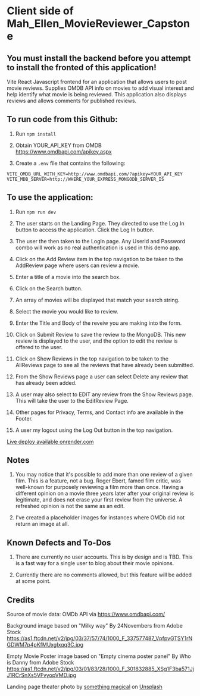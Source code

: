 # Client side of Mah_Ellen_MovieReviewer_Capstone

## You must install the backend before you attempt to install the fronted of this application!

Vite React Javascript frontend for an application that allows users to post movie reviews. Supplies OMDB API info on movies to add visual interest and help identify what movie is being reviewed. This application also displays reviews and allows comments for published reviews.

## To run code from this Github:

1. Run `npm install`

2. Obtain YOUR_API_KEY from OMDB https://www.omdbapi.com/apikey.aspx

3. Create a `.env` file that contains the following:

`VITE_OMDB_URL_WITH_KEY=http://www.omdbapi.com/?apikey=YOUR_API_KEY`
`VITE_MDB_SERVER=http://WHERE_YOUR_EXPRESS_MONGODB_SERVER_IS`

## To use the application:

1. Run `npm run dev`

1. The user starts on the Landing Page. They directed to use the Log In button to access the application. Click the Log In button.

1. The user the then taken to the LogIn page. Any UserId and Password combo will work as no real authentication is used in this demo app.

1. Click on the Add Review item in the top navigation to be taken to the AddReview page where users can review a movie.

1. Enter a title of a movie into the search box. 

1. Click on the Search button.

1. An array of movies will be displayed that match your search string. 

1. Select the movie you would like to review. 

1. Enter the Title and Body of the reveiw you are making into the form. 

1. Click on Submit Review to save the review to the MongoDB. This new review is displayed to the user, and the option to edit the review is offered to the user.

1. Click on Show Reviews in the top navigation to be taken to the AllReviews page to see all the reviews that have already been submitted.

1. From the Show Reviews page a user can select Delete any review that has already been added.

1. A user may also select to EDIT any review from the Show Reviews page. This will take the user to the EditReview Page.

1. Other pages for Privacy, Terms, and Contact info are available in the Footer.

1. A user my logout using the Log Out button in the top navigation.

<a href="https://mah-ellen-moviereviewer-capstone.onrender.com/">Live deploy available onrender.com</a> 

## Notes

1. You may notice that it's possible to add more than one review of a given film. This is a feature, not a bug. Roger Ebert, famed film critic, was well-known for purposely reviewing a film more than once. Having a different opinion on a movie three years later after your original review is legitimate, and does not erase your first review from the universe. A refreshed opinion is not the same as an edit.

2. I've created a placeholder images for instances where OMDb did not return an image at all.

## Known Defects and To-Dos

1. There are currently no user accounts. This is by design and is TBD. This is a fast way for a single user to blog about their movie opinions.

2. Currently there are no comments allowed, but this feature will be added at some point.

 ## Credits

Source of movie data:
OMDb API via  https://www.omdbapi.com/

Background image based on "Milky way" By 24Novembers from Adobe Stock
https://as1.ftcdn.net/v2/jpg/03/37/57/74/1000_F_337577487_VpfpvGTSY1rNGDWM7p4pKfMUxgIxqq3C.jpg

Empty Movie Poster image based on "Empty cinema poster panel"
By Who is Danny from Adobe Stock
https://as1.ftcdn.net/v2/jpg/03/01/83/28/1000_F_301832885_XSg1F3ba571JjJ1RCrSnXs5VFvyopVMD.jpg

Landing page theater photo by <a href="https://unsplash.com/@somethingmagical?utm_content=creditCopyText&utm_medium=referral&utm_source=unsplash">something magical</a> on <a href="https://unsplash.com/photos/empty-chairs-inside-a-lighted-hall-SdjA-_Xzuxg?utm_content=creditCopyText&utm_medium=referral&utm_source=unsplash">Unsplash</a> 